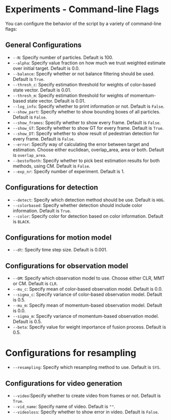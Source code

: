 # Experiments - Command-line Flags

You can configure the behavior of the script by a variety of command-line flags:

## General Configurations
* `--N`: Specify number of particles. Default is 100.
* `--alpha`: Specify value fraction on how much we trust weighted estimate over initial target. Default is 0.0. 
* `--balance`: Specify whether or not balance filtering should be used. Default is `True`.
* `--thresh_c`: Specify estimation threshold for weights of color-based state vector. Default is 0.01.
* `--thresh_m`: Specify estimation threshold for weights of momentum-based state vector. Default is 0.01.
* `--log_info`: Specify whether to print information or not. Default is `False`.
* `--show_part`: Specify whether to show bounding boxes of all particles. Default is `False`.
* `--show_frames`: Specify whether to show every frame. Default is `False`. 
* `--show_GT`: Specify whether to show GT for every frame. Default is `True`.
* `--show_DT`: Specify whether to show result of pedestrian detection for every frame. Default is `False`.
* `--error`: Specify way of calculating the error between target and estimation. Choose either euclidean, overlap_area, area or both. Default is `overlap_area`.
* `--bestofboth`: Specify whether to pick best estimation results for both methods, using CM. Default is `False`.
* `--exp_nr`: Specify number of experiment. Default is 1.

## Configurations for detection
* `--detect`: Specify which detection method should be use. Default is `HOG`.
* `--colorbased`: Specify whether detection should include color information. Default is `True`.
* `--color`: Specify color for detection based on color information. Default is `BLACK`.

## Configurations for motion model
* `--dt`: Specify time step size. Default is 0.001. 

## Configurations for observation model
* `--OM`: Specify which observation model to use. Choose either CLR, MMT or CM. Default is `CLR`.
* `--mu_c`: Specify mean of color-based observation model. Default is 0.0.
* `--sigma_c`: Specify variance of color-based observation model. Default is 0.5.
* `--mu_m`: Specify mean of momentum-based observation model. Default is 0.0.
* `--sigma_m`: Specify variance of momentum-based observation model. Default is 0.5.
* `--beta`: Specify value for weight importance of fusion process. Default is 0.5.

# Configurations for resampling
* `--resampling`: Specify which resampling method to use. Default is `SYS`.

## Configurations for video generation
* `--video`:Specify whether to create video from frames or not. Default is `True`. 
* `--vid_name`: Specify name of video. Default is `""`. 
* `--videoloss`: Specify whether to show error in video. Default is `False`. 